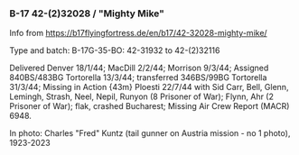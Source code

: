 ### B-17 42-(2)32028 / "Mighty Mike"

Info from <https://b17flyingfortress.de/en/b17/42-32028-mighty-mike/>

Type and batch: B-17G-35-BO: 42-31932 to 42-(2)32116

Delivered Denver 18/1/44; MacDill 2/2/44; Morrison 9/3/44; Assigned 840BS/483BG Tortorella 13/3/44; transferred 346BS/99BG Tortorella 31/3/44; Missing in Action {43m} Ploesti 22/7/44 with Sid Carr, Bell, Glenn, Lemingh, Strash, Neel, Nepil, Runyon (8 Prisoner of War); Flynn, Ahr (2 Prisoner of War); flak, crashed Bucharest; Missing Air Crew Report (MACR) 6948.

In photo: Charles "Fred" Kuntz (tail gunner on Austria mission - no 1 photo), 1923-2023
